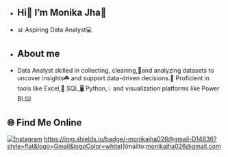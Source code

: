 - ## Hi👋 I’m Monika Jha🙋
- 📊 Aspiring Data Analyst💻
- ## About me
- Data Analyst skilled in collecting, cleaning,🧹and analyzing datasets to uncover insights☘️ and support data-driven decisions.💯 Proficient in tools like Excel,🧾 SQL,🖥️ Python,💡 and visualization platforms like Power BI.⌨️
## 🌐 Find Me Online  
[![Instagram](https://img.shields.io/badge/Instagram-E4405F?style=for-the-badge&logo=instagram&logoColor=white)](https://www.instagram.com/__monikajha__/profilecard/?igsh=MWpxZ3dhMGZqeGcxZg==) https://img.shields.io/badge/-monikajha026@gmail-D14836?style=flat&logo=Gmail&logoColor=white)](mailto:monikajha026@gmail.com
